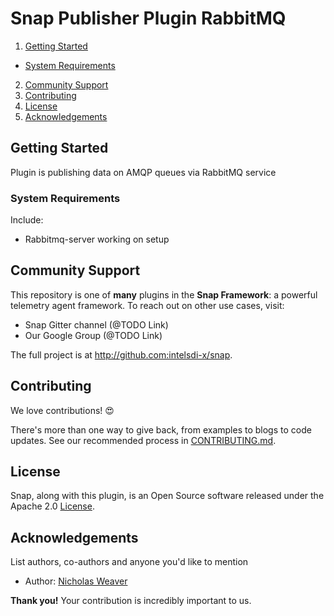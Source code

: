 # Snap Publisher Plugin RabbitMQ

1. [Getting Started](#getting-started)
  * [System Requirements](#system-requirements)
2. [Community Support](#community-support)
3. [Contributing](#contributing)
4. [License](#license)
5. [Acknowledgements](#acknowledgements)

## Getting Started

Plugin is publishing data on AMQP queues via RabbitMQ service

### System Requirements

Include:
 - Rabbitmq-server working on setup

## Community Support
This repository is one of **many** plugins in the **Snap Framework**: a powerful telemetry agent framework. To reach out on other use cases, visit:

* Snap Gitter channel (@TODO Link)
* Our Google Group (@TODO Link)

The full project is at http://github.com:intelsdi-x/snap.

## Contributing
We love contributions! :heart_eyes:

There's more than one way to give back, from examples to blogs to code updates. See our recommended process in [CONTRIBUTING.md](CONTRIBUTING.md).

## License
Snap, along with this plugin, is an Open Source software released under the Apache 2.0 [License](LICENSE).

## Acknowledgements
List authors, co-authors and anyone you'd like to mention

* Author: [Nicholas Weaver](https://github.com/lynxbat)

**Thank you!** Your contribution is incredibly important to us.
